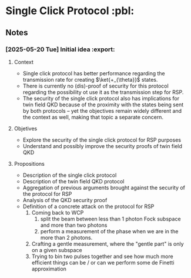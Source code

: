 # Single Click Protocol     :pbl:

## Notes


### [2025-05-20 Tue]  Initial idea     :export:

1.  Context

    -   Single click protocol has better performance regarding the transmission rate for creating $\ket{+_{\theta}}$ states.
    -   There is currently no (dis)-proof of security for this protocol regarding the possibility ot use it as the transmission step for RSP.
    -   The security of the single click protocol also has implications for twin field QKD because of the proximity with the states being sent by both protocols &#x2013; yet the objectives remain widely different and the context as well, making that topic a separate concern.

2.  Objetives

    -   Explore the security of the single click protocol for RSP purposes
    -   Understand and possibly improve the security proofs of twin field QKD

3.  Propositions

    -   Description of the single click protocol
    -   Description of the twin field QKD protocol
    -   Aggregation of previous arguments brought against the security of the protocol for RSP
    -   Analysis of the QKD security proof
    -   Definition of a concrete attack on the protocol for RSP
        1.  Coming back to WCP
            1.  split the beam between less than 1 photon Fock subspace and more than two photons
            2.  perform a measurement of the phase when we are in the more than 2 photons.
        2.  Crafting a gentle measurement, where the "gentle part" is only on a given subspace
        3.  Trying to bin two pulses together and see how much more efficient things can be / or can we perform some de Finetti approximation
